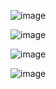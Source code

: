 ![image](https://github.com/nhatnkse16/Ex12-PRM392/assets/85068447/5d510d4e-78de-4ebe-bf5a-9e787fe4413c)

![image](https://github.com/nhatnkse16/Ex12-PRM392/assets/85068447/c0d08e31-adf2-4ffb-a871-1c514dc65ba2)

![image](https://github.com/nhatnkse16/Ex12-PRM392/assets/85068447/040d6f22-dfff-4dfe-82cc-0ca98ff15777)

![image](https://github.com/nhatnkse16/Ex12-PRM392/assets/85068447/d5cbbc15-6f04-46e8-9ffd-8ff852fc1cc0)

